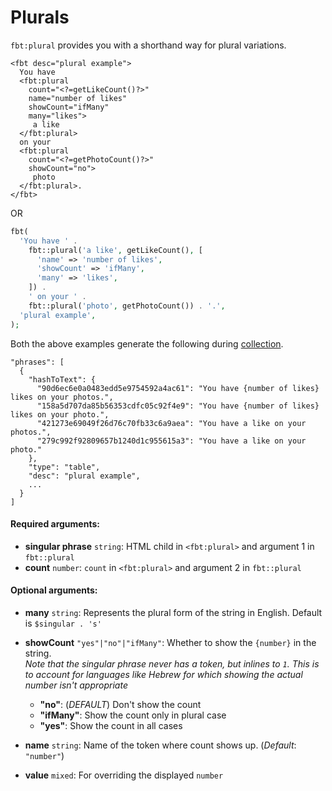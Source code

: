 # Plurals

`fbt:plural` provides you with a shorthand way for plural variations.
```
<fbt desc="plural example">
  You have
  <fbt:plural
    count="<?=getLikeCount()?>"
    name="number of likes"
    showCount="ifMany"
    many="likes">
     a like
  </fbt:plural>
  on your
  <fbt:plural
    count="<?=getPhotoCount()?>"
    showCount="no">
     photo
  </fbt:plural>.
</fbt>
```
OR
```php
fbt(
  'You have ' .
    fbt::plural('a like', getLikeCount(), [
      'name' => 'number of likes',
      'showCount' => 'ifMany',
      'many' => 'likes',
    ]) .
    ' on your ' .
    fbt::plural('photo', getPhotoCount()) . '.',
  'plural example',
);
```

Both the above examples generate the following during [collection](collection).
```
"phrases": [
  {
    "hashToText": {
      "90d6ec6e0a0483edd5e9754592a4ac61": "You have {number of likes} likes on your photos.",
      "158a5d707da85b56353cdfc05c92f4e9": "You have {number of likes} likes on your photo.",
      "421273e69049f26d76c70fb33c6a9aea": "You have a like on your photos.",
      "279c992f92809657b1240d1c955615a3": "You have a like on your photo."
    },
    "type": "table",
    "desc": "plural example",
    ...
  }
]
```
#### Required arguments:
* **singular phrase** `string`: HTML child in `<fbt:plural>` and argument 1 in `fbt::plural`
* **count** `number`: `count` in `<fbt:plural>` and argument 2 in `fbt::plural`

#### Optional arguments:
* **many** `string`: Represents the plural form of the string in English.  Default is `$singular . 's'`
* **showCount** `"yes"|"no"|"ifMany"`: Whether to show the `{number}` in the string.   
*Note that the singular phrase never has a token, but inlines to `1`. This is to account for languages like Hebrew for which showing the actual number isn't appropriate*

  * **"no"**: (*DEFAULT*) Don't show the count
  * **"ifMany"**: Show the count only in plural case
  * **"yes"**: Show the count in all cases
* **name** `string`: Name of the token where count shows up. (*Default*: `"number"`) 
* **value** `mixed`: For overriding the displayed `number`
